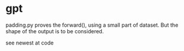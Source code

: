 # gpt
padding.py proves the forward(), using a small part of dataset.
But the shape of the output is to be considered.

see newest at code
